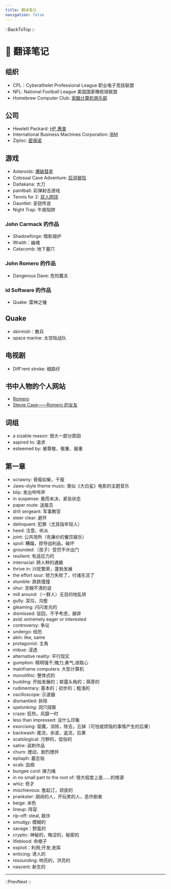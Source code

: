 ```yaml
---
title: 翻译笔记
navigation: false
---
```


::BackToTop
::

# 📒 翻译笔记

## 组织

- CPL：Cyberathelet Professional League 职业电子竞技联盟
- NFL: National Football League 美国国家橄榄球联盟
- Homebrew Computer Club: [家酿计算机俱乐部](https://en.wikipedia.org/wiki/Homebrew_Computer_Club)

## 公司

- Hewlett Packard: [HP 惠普](https://baike.baidu.com/item/%E6%83%A0%E6%99%AE/275141?fr=ge_ala)
- International Business Machines Corporation: [IBM](https://zh.wikipedia.org/wiki/IBM)
- Ziploc: [密保诺](https://baike.baidu.com/item/%E5%AF%86%E4%BF%9D%E8%AF%BA/16005871)

## 游戏

- Asteroids: [爆破彗星](https://en.wikipedia.org/wiki/Asteroids_(video_game))
- Colossal Cave Adventure: [巨洞冒险](https://zh.wikipedia.org/zh-hans/%E5%B7%A8%E6%B4%9E%E5%86%92%E9%9A%AA)
- Daitakana: 大刀
- paintball: 彩弹射击游戏
- Tennis for 2: [双人网球](https://zh.wikipedia.org/wiki/%E9%9B%99%E4%BA%BA%E7%B6%B2%E7%90%83)
- Gauntlet: 圣铠传说
- Night Trap: 午夜陷阱

### John Carmack 的作品

- Shadowforge: 暗影熔炉
- Wraith：幽魂
- Catacomb: 地下墓穴

### John Romero 的作品

- Dangerous Dave: 危险戴夫

### id Software 的作品

- Quake: 雷神之锤

## Quake

- skirmish：散兵
- space marine: 太空陆战队

## 电视剧

- Diff'rent stroke: 细路仔

## 书中人物的个人网站

- [Romero](http://web.archive.org/web/20000817070609/http://www.planetromero.com/)
- [Stevie Case——Romero 的女友](http://web.archive.org/web/20000818031210/http://www.stevana.com/)

## 词组

- a sizable reason: 很大一部分原因
- aspired to: 渴求
- esteemed by: 被尊敬、敬重、器重

## 第一章

- scrawny: 骨瘦如柴，干瘦
- Jaws-style theme music: 类似《大白鲨》电影的主题音乐
- blip: 发出哔哔声
- in suspense: 悬而未决，紧张状态
- paper route: 送报员
- drill sergeant: 军事教官
- steer clear: 避开
- delinquent: 犯罪（尤其指年轻人）
- heed: 注意、听从
- joint: 公共场所（有廉价的餐饮娱乐）
- spoil: 糟蹋，掠夺战利品，破坏
- grounded:（孩子）受罚不许出门
- resilient: 有适应力的
- interracial: 跨人种的通婚
- thrive in: 兴旺繁荣，蓬勃发展
- the effort sour: 努力失败了，付诸东流了
- stumble: 跌跌撞撞
- shur: 含糊不清的说
- mill around:（一群人）无目的地乱转
- gully: 深沟，沟壑
- gleaming: 闪闪发光的
- dismissed: 驳回，不予考虑，摒弃
- avid: extremely eager or interested
- controversy: 争议
- undergo: 经历
- akin: like, same
- protagonist: 主角
- imbue: 浸透
- alternative reality: 平行现实
- gumption: 精明强干;魄力;勇气;进取心
- mainframe computers: 大型计算机
- monolithic: 整体式的
- budding: 开始发展的；崭露头角的；萌芽的
- rudimentary: 基本的；初步的；粗浅的
- oscilloscope: 示波器
- dismantled: 拆除
- spelunking: 洞穴探察
- craze: 狂热，风靡一时
- less than impressed: 没什么印象
- exorcising: 驱魔，消除，除去，忘掉（可怕或烦恼的事情产生的后果）
- backwash: 尾流，余波，返流，后果
- scatological: 污秽的，低俗的
- satire: 讽刺作品
- churn: 搅动，剧烈搅拌
- epitaph: 墓志铭
- scab: 血痂
- bungee cord: 弹力绳
- in no small part to the root of: 很大程度上是……的根源
- whiz: 奇才
- mischievous: 套起订，顽皮的
- prankster: 胡闹的人，开玩笑的人，恶作剧者
- beige: 米色
- lineup: 阵容
- rip-off: steal, 敲诈
- smudgy: 模糊的
- savage：野蛮的
- cryptic: 神秘的，晦涩的，秘密的
- lifeblood: 命根子
- exploit：利用;开发;发挥
- enticing: 诱人的
- resounding: 响亮的，洪亮的
- nascent: 新生的

---

::PrevNext
::
